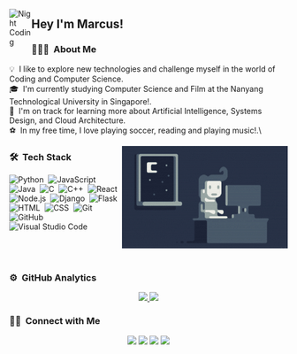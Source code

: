 <!-- ![Aditya Vikram Singh Banner](https://raw.githubusercontent.com/AVS1508/AVS1508/master/assets/Aditya%20Vikram%20Singh%20Banner.jpg) -->

<img alt="Night Coding" src="./assets/Hand%20Wave.gif" width='40' align="left"/><h2>Hey I'm Marcus!</h2>

### 👨🏻‍💻 &nbsp;About Me

💡 &nbsp;I like to explore new technologies and challenge myself in the world of Coding and Computer Science.\
🎓 &nbsp;I'm currently studying Computer Science and Film at the Nanyang Technological University in Singapore!.\
🌱 &nbsp;I'm on track for learning more about Artificial Intelligence, Systems Design, and Cloud Architecture.\
⚽ &nbsp;In my free time, I love playing soccer, reading and playing music!.\

<img alt="Night Coding" src="https://raw.githubusercontent.com/AVS1508/AVS1508/master/assets/Night-Coding.gif" align="right"/>

### 🛠 &nbsp;Tech Stack

![Python](https://img.shields.io/badge/-Python-05122A?style=flat&logo=python)&nbsp;
![JavaScript](https://img.shields.io/badge/-JavaScript-05122A?style=flat&logo=javascript)&nbsp;
![Java](https://img.shields.io/badge/-Java-05122A?style=flat&logo=Java&logoColor=FFA518)&nbsp;
![C](https://img.shields.io/badge/-C-05122A?style=flat&logo=C&logoColor=A8B9CC)&nbsp;
![C++](https://img.shields.io/badge/-C++-05122A?style=flat&logo=C%2B%2B&logoColor=00599C)&nbsp;
![React](https://img.shields.io/badge/-React-05122A?style=flat&logo=react)&nbsp;
![Node.js](https://img.shields.io/badge/-Node.js-05122A?style=flat&logo=node.js)&nbsp;
![Django](https://img.shields.io/badge/-Django-05122A?style=flat&logo=django&logoColor=092E20)&nbsp;
![Flask](https://img.shields.io/badge/-Flask-05122A?style=flat&logo=flask)&nbsp;
![HTML](https://img.shields.io/badge/-HTML-05122A?style=flat&logo=HTML5)&nbsp;
![CSS](https://img.shields.io/badge/-CSS-05122A?style=flat&logo=CSS3&logoColor=1572B6)&nbsp;
![Git](https://img.shields.io/badge/-Git-05122A?style=flat&logo=git)&nbsp;
![GitHub](https://img.shields.io/badge/-GitHub-05122A?style=flat&logo=github)&nbsp;
![Visual Studio Code](https://img.shields.io/badge/-Visual%20Studio%20Code-05122A?style=flat&logo=visual-studio-code&logoColor=007ACC)&nbsp;
<br>
<br>
<br>
<br>
### ⚙️ &nbsp;GitHub Analytics
<p align="center">
<a href="https://github.com/marcusyeoyh">
  <img height="180em" src="https://github-readme-stats-eight-theta.vercel.app/api?username=marcusyeoyh&show_icons=true&theme=algolia&include_all_commits=true&count_private=true"/>
  <img height="180em" src="https://github-readme-stats-eight-theta.vercel.app/api/top-langs/?username=marcusyeoyh&layout=compact&langs_count=8&theme=algolia"/>
</a>
</p>

### 🤝🏻 &nbsp;Connect with Me

<p align="center">
<!-- <a href="https://www.adityavsingh.com"><img src="https://img.shields.io/badge/-adityavsingh.com-3423A6?style=flat&logo=Google-Chrome&logoColor=white"/></a> -->
<a href="https://www.linkedin.com/in/marcus-yeo24/"><img src="https://img.shields.io/badge/-Marcus%20Yeo-0077B5?style=flat&logo=Linkedin&logoColor=white"/></a>
<a href="mailto:MYEO015@e.ntu.edu.sg"><img src="https://img.shields.io/badge/-MYEO015@e.ntu.edu.sg-D14836?style=flat&logo=Gmail&logoColor=white"/></a>
<a href="https://instagram.com/marcusyeoyh"><img src="https://img.shields.io/badge/-@marcusyeoyh-E4405F?style=flat&logo=Instagram&logoColor=white"/></a>
<a href="https://facebook.com/marcusyeo"><img src="https://img.shields.io/badge/-@marcusyeo-1877F2?style=flat&logo=Facebook&logoColor=white"/></a>
</p>
